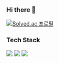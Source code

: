 ### Hi there 👋

[![Solved.ac 프로필](http://mazassumnida.wtf/api/v2/generate_badge?boj=tmdwns29)](https://solved.ac/tmdwns29)

### Tech Stack

<img src="https://img.shields.io/badge/Python-3766AB?style=flat-square&logo=Python&logoColor=white"/></a>
<img src="https://img.shields.io/badge/C-A8B9CC.svg?style=flat-square&logo=C&logoColor=white"/></a>
<img src="https://img.shields.io/badge/C++-00599C.svg?style=flat-square&logo=C%2B%2B&logoColor=white"/></a>
